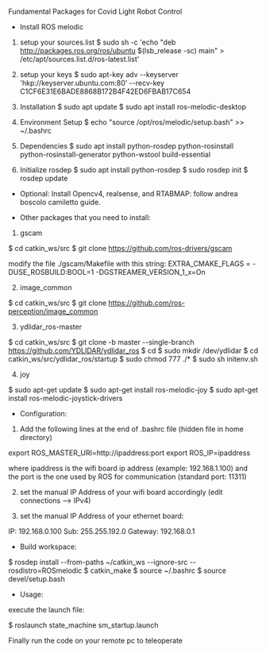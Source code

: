 Fundamental Packages for Covid Light Robot Control

- Install ROS melodic

1) setup your sources.list
$ sudo sh -c 'echo "deb http://packages.ros.org/ros/ubuntu $(lsb_release -sc) main" > /etc/apt/sources.list.d/ros-latest.list'

2) setup your keys
$ sudo apt-key adv --keyserver 'hkp://keyserver.ubuntu.com:80' --recv-key C1CF6E31E6BADE8868B172B4F42ED6FBAB17C654

3) Installation
$ sudo apt update
$ sudo apt install ros-melodic-desktop

4) Environment Setup
$ echo "source /opt/ros/melodic/setup.bash" >> ~/.bashrc

5) Dependencies
$ sudo apt install python-rosdep python-rosinstall python-rosinstall-generator python-wstool build-essential

6) Initialize rosdep
$ sudo apt install python-rosdep
$ sudo rosdep init
$ rosdep update



- Optional: Install Opencv4, realsense, and RTABMAP: follow andrea boscolo camiletto guide.




- Other packages that you need to install:

1) gscam

$ cd catkin_ws/src
$ git clone https://github.com/ros-drivers/gscam

modify the file ./gscam/Makefile with this string: EXTRA_CMAKE_FLAGS = -DUSE_ROSBUILD:BOOL=1 -DGSTREAMER_VERSION_1_x=On

2) image_common

$ cd catkin_ws/src
$ git clone https://github.com/ros-perception/image_common

3) ydlidar_ros-master

$ cd catkin_ws/src
$ git clone -b master --single-branch https://github.com/YDLIDAR/ydlidar_ros
$ cd
$ sudo mkdir /dev/ydlidar
$ cd catkin_ws/src/ydlidar_ros/startup
$ sudo chmod 777 ./*
$ sudo sh initenv.sh

4) joy

$ sudo apt-get update
$ sudo apt-get install ros-melodic-joy
$ sudo apt-get install ros-melodic-joystick-drivers



- Configuration:

1) Add the following lines at the end of .bashrc file (hidden file in home directory)

export ROS_MASTER_URI=http://ipaddress:port
export ROS_IP=ipaddress

where ipaddress is the wifi board ip address (example: 192.168.1.100) and the port is the one used by ROS for communication (standard port: 11311)

2) set the manual IP Address of your wifi board accordingly (edit connections --> IPv4)

3) set the manual IP Address of your ethernet board:

IP: 		192.168.0.100
Sub: 		255.255.192.0
Gateway:	192.168.0.1



- Build workspace:

$ rosdep install --from-paths ~/catkin_ws --ignore-src --rosdistro=ROSmelodic
$ catkin_make
$ source ~/.bashrc
$ source devel/setup.bash



- Usage:

execute the launch file:

$ roslaunch state_machine sm_startup.launch

Finally run the code on your remote pc to teleoperate
